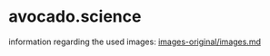 # avocado.science

information regarding the used images: [images-original/images.md](images-original/images.md)
